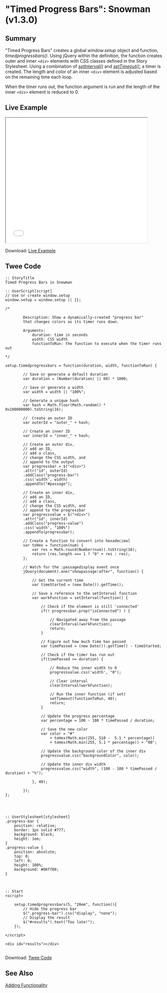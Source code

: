 # "Timed Progress Bars": Snowman (v1.3.0)

## Summary

"Timed Progress Bars" creates a global *window.setup* object and function, *timedprogressbars()*. Using jQuery within the definition, the function creates outer and inner `<div>` elements with CSS classes defined in the Story Stylesheet. Using a combination of [*setInterval()*](https://developer.mozilla.org/en-US/docs/Web/API/WindowOrWorkerGlobalScope/setInterval) and [*setTimeout()*](https://developer.mozilla.org/en-US/docs/Web/API/WindowOrWorkerGlobalScope/setTimeout), a timer is created. The length and color of an inner `<div>` element is adjusted based on the remaining time each loop.

When the timer runs out, the function argument is run and the length of the inner `<div>` element is reduced to 0.

## Live Example

<section>
<iframe src="snowman_timed_progress_bars_example.html" height=400 width=90%></iframe>


Download: <a href="snowman_timed_progress_bars_example.html" target="_blank">Live Example</a>
</section>

## Twee Code

```
:: StoryTitle
Timed Progress Bars in Snowman

:: UserScript[script]
// Use or create window.setup
window.setup = window.setup || {};

/*
		
		Description: Show a dynamically-created "progress bar" 
		that changes colors as its timer runs down.
		
		Arguments:
			duration: time in seconds
			width: CSS width
			functionToRun: the function to execute when the timer runs out
		
*/

setup.timedprogressbars = function(duration, width, functionToRun) {
	
		// Save or generate a default duration
		var duration = (Number(duration) || 60) * 1000;
		
		// Save or generate a width
		var width = width || "100%";
		
		// Generate a unique hash
		var hash = Math.floor(Math.random() * 0x100000000).toString(16);
		
		//  Create an outer ID
		var outerId = "outer_" + hash;
		
		// Create an inner ID
		var innerId = "inner_" + hash;
		
		// Create an outer div, 
		// add an ID,
		// add a class,
		// change the CSS width, and
		// append to the output
		var progressbar = $("<div>")
		.attr("id", outerId)
		.addClass("progress-bar")
		.css('width', width)
		.appendTo("#passage");
		
		// Create an inner div, 
		// add an ID,
		// add a class,
		// change the CSS width, and
		// append to the progressbar
		var progressvalue = $("<div>")
		.attr("id", innerId)
		.addClass("progress-value")
		.css('width', "100%")
		.appendTo(progressbar);
		
		// Create a function to convert into hexadecimal
		var toHex = function(num) {
			var res = Math.round(Number(num)).toString(16);
			return (res.length === 1 ? "0" + res : res);
		};
		
		// Watch for the :passagedisplay event once
		jQuery(document).one("showpassage:after", function() {
			
			// Get the current time
			var timeStarted = (new Date()).getTime();
			
			// Save a reference to the setInterval function
			var workFunction = setInterval(function() {
				
				// Check if the element is still 'connected'
				if(! progressbar.prop("isConnected") ) {
					
					// Navigated away from the passage
					clearInterval(workFunction);
					return;
				}
				
				// Figure out how much time has passed
				var timePassed = (new Date()).getTime() - timeStarted;
				
				// Check if the timer has run out
				if(timePassed >= duration) {
					
					// Reduce the inner width to 0
					progressvalue.css('width', "0");
					
					// Clear interval
					clearInterval(workFunction);
					
					// Run the inner function (if set)
					setTimeout(functionToRun, 40);
					return;
				}
				
				// Update the progress percentage
				var percentage = 100 - 100 * timePassed / duration;
				
				// Save the new color
				var color = "#"
					+ toHex(Math.min(255, 510 -  5.1 * percentage))
					+ toHex(Math.min(255, 5.1 * percentage)) + "00";
				
				// Update the background color of the inner div
				progressvalue.css("backgroundColor", color);
				
				// Update the inner div width
				progressvalue.css("width", (100 - 100 * timePassed / duration) + "%");
				
			}, 40);
			
		});
};




:: UserStylesheet[stylesheet]
.progress-bar {
	position: relative;
	border: 1px solid #777;
	background: black;
	height: 1em;
}
.progress-value {
	position: absolute;
	top: 0;
	left: 0;
	height: 100%;
	background: #00ff00;
}



:: Start
<script>

	setup.timedprogressbars(5, "20em", function(){
		// Hide the progress bar
		$(".progress-bar").css("display", "none");
		// Display the result
		$("#results").text("Too late!");
	});

</script>

<div id="results"></div>


```

Download: <a href="snowman_timed_progress_bars_twee.txt" target="_blank">Twee Code</a>

## See Also

[Adding Functionality](../../addingfunctionality/snowman/snowman_adding_functionality.md)
